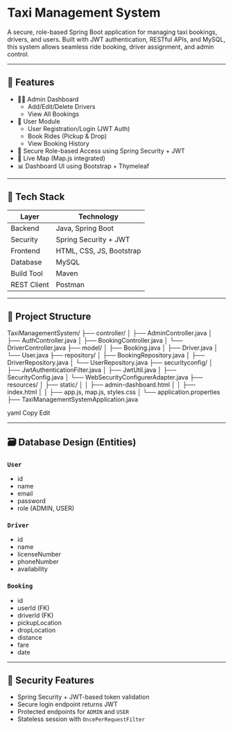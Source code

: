 # Taxi Management System

A secure, role-based Spring Boot application for managing taxi bookings, drivers, and users. Built with JWT authentication, RESTful APIs, and MySQL, this system allows seamless ride booking, driver assignment, and admin control.

---

## 📌 Features

- 🧑‍💼 Admin Dashboard
  - Add/Edit/Delete Drivers
  - View All Bookings
- 👤 User Module
  - User Registration/Login (JWT Auth)
  - Book Rides (Pickup & Drop)
  - View Booking History
- 🔐 Secure Role-based Access using Spring Security + JWT
- 📍 Live Map (Map.js integrated)
- 📊 Dashboard UI using Bootstrap + Thymeleaf

---

## 🧰 Tech Stack

| Layer       | Technology            |
|-------------|------------------------|
| Backend     | Java, Spring Boot      |
| Security    | Spring Security + JWT |
| Frontend    | HTML, CSS, JS, Bootstrap |
| Database    | MySQL                  |
| Build Tool  | Maven                  |
| REST Client | Postman                |

---

## 📂 Project Structure

TaxiManagementSystem/
├── controller/
│ ├── AdminController.java
│ ├── AuthController.java
│ ├── BookingController.java
│ └── DriverController.java
├── model/
│ ├── Booking.java
│ ├── Driver.java
│ └── User.java
├── repository/
│ ├── BookingRepository.java
│ ├── DriverRepository.java
│ └── UserRepository.java
├── securityconfig/
│ ├── JwtAuthenticationFilter.java
│ ├── JwtUtil.java
│ ├── SecurityConfig.java
│ └── WebSecurityConfigurerAdapter.java
├── resources/
│ ├── static/
│ │ ├── admin-dashboard.html
│ │ ├── index.html
│ │ ├── app.js, map.js, styles.css
│ └── application.properties
├── TaxiManagementSystemApplication.java

yaml
Copy
Edit

---

## 🗃️ Database Design (Entities)

### `User`
- id
- name
- email
- password
- role (ADMIN, USER)

### `Driver`
- id
- name
- licenseNumber
- phoneNumber
- availability

### `Booking`
- id
- userId (FK)
- driverId (FK)
- pickupLocation
- dropLocation
- distance
- fare
- date

---

## 🔐 Security Features

- Spring Security + JWT-based token validation
- Secure login endpoint returns JWT
- Protected endpoints for `ADMIN` and `USER`
- Stateless session with `OncePerRequestFilter`


